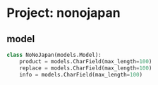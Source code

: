 # Project: nonojapan

## model

```python
class NoNoJapan(models.Model):
    product = models.CharField(max_length=100)
    replace = models.CharField(max_length=100)
    info = models.CharField(max_length=100)
```
